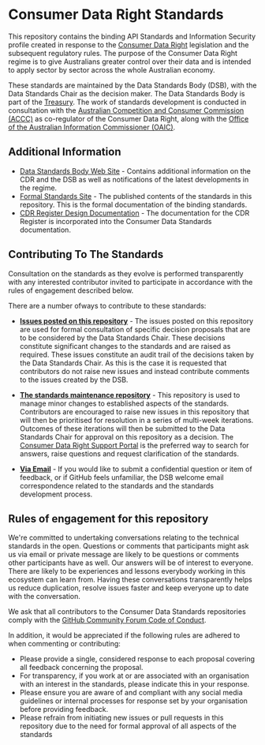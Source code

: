 # Consumer Data Right Standards

This repository contains the binding API Standards and Information Security profile created in response to the [Consumer Data Right](https://treasury.gov.au/consumer-data-right "Treasury's Consumer Data Right webpage") legislation and the subsequent regulatory rules.  The purpose of the Consumer Data Right regime is to give Australians greater control over their data and is intended to apply sector by sector across the whole Australian economy.

These standards are maintained by the Data Standards Body (DSB), with the Data Standards Chair as the decision maker.  The Data Standards Body is part of the [Treasury](https://www.directory.gov.au/portfolios/treasury/data-standards-body "Data Standards Body"). The work of standards development is conducted in consultation with the [Australian Competition and Consumer Commission (ACCC)](https://www.accc.gov.au/focus-areas/consumer-data-right-cdr-0 "ACCC's CDR webpage") as co-regulator of the Consumer Data Right, along with the [Office of the Australian Information Commissioner (OAIC)](https://www.oaic.gov.au/consumer-data-right/about-the-consumer-data-right/ "OAIC CDR webpage").

## Additional Information

* [Data Standards Body Web Site](https://consumerdatastandards.org.au/) - Contains additional information on the CDR and the DSB as well as notifications of the latest developments in the regime.
* [Formal Standards Site](https://consumerdatastandardsaustralia.github.io/standards/) - The published contents of the standards in this repository.  This is the formal documentation of the binding standards.
* [CDR Register Design Documentation](https://consumerdatastandardsaustralia.github.io/standards) - The documentation for the CDR Register is incorporated into the Consumer Data Standards documentation.

## Contributing To The Standards

Consultation on the standards as they evolve is performed transparently with any interested contributor invited to participate in accordance with the rules of engagement described below.

There are a number ofways to contribute to these standards:

* **[Issues posted on this repository](https://github.com/ConsumerDataStandardsAustralia/standards/issues)** - The issues posted on this repository are used for formal consultation of specific decision proposals that are to be considered by the Data Standards Chair.  These decisions constitute significant changes to the standards and are raised as required.  These issues constitute an audit trail of the decisions taken by the Data Standards Chair.  As this is the case it is requested that contributors do not raise new issues and instead contribute comments to the issues created by the DSB.

* **[The standards maintenance repository](https://github.com/ConsumerDataStandardsAustralia/standards-maintenance)** - This repository is used to manage minor changes to established aspects of the standards.  Contributors are encouraged to raise new issues in this repository that will then be prioritised for resolution in a series of multi-week iterations.  Outcomes of these iterations will then be submitted to the Data Standards Chair for approval on this repository as a decision.  The [Consumer Data Right Support Portal](https://cdr-support.zendesk.com/hc/en-us) is the preferred way to search for answers, raise questions and request clarification of the standards.

* **[Via Email](mailto:cdr-data61@csiro.au)** - If you would like to submit a confidential question or item of feedback, or if GitHub feels unfamiliar, the DSB welcome email correspondence related to the standards and the standards development process.


## Rules of engagement for this repository

We're committed to undertaking conversations relating to the technical standards in the open. Questions or comments that participants might ask us via email or private message are likely to be questions or comments other participants have as well. Our answers will be of interest to everyone. There are likely to be experiences and lessons everybody working in this ecosystem can learn from. Having these conversations transparently helps us reduce duplication, resolve issues faster and keep everyone up to date with the conversation.

We ask that all contributors to the Consumer Data Standards repositories comply with the [GitHub Community Forum Code of Conduct](https://help.github.com/articles/github-community-forum-code-of-conduct/).

In addition, it would be appreciated if the following rules are adhered to when commenting or contributing:
* Please provide a single, considered response to each proposal covering all feedback concerning the proposal.
* For transparency, if you work at or are associated with an organisation with an interest in the standards, please indicate this in your response.
* Please ensure you are aware of and compliant with any social media guidelines or internal processes for response set by your organisation before providing feedback.
* Please refrain from initiating new issues or pull requests in this repository due to the need for formal approval of all aspects of the standards
